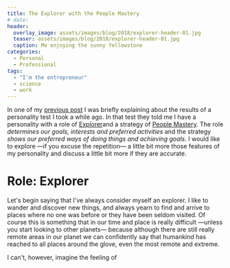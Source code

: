 ```yaml
---
title: The Explorer with the People Mastery
# date: 
header: 
  overlay_image: assets/images/blog/2018/explorer-header-01.jpg
  teaser: assets/images/blog/2018/explorer-header-01.jpg
  caption: Me enjoying the sunny Yellowstone
categories: 
  - Personal
  - Professional
tags: 
  - "I'm the entrepreneur"
  - science 
  - work 
---
```


In one of my [previous post](http://luisspuerto.net/2018/05/16-personalities-apparently-im-an-entrepreneur/) I was briefly explaining about the results of a personality test I took a while ago. In that test they told me I have a personality with a role of [Explorer](https://www.16personalities.com/articles/roles-explorers)and a strategy of [People Mastery](https://www.16personalities.com/articles/strategies-people-mastery). The role *determines our goals, interests and preferred activities* and the strategy *shows our preferred ways of doing things and achieving goals*. I would like to explore —if you excuse the repetition— a little bit more those features of my personality and discuss a little bit more if they are accurate.

# Role: Explorer

Let's begin saying that I've always consider myself an explorer. I like to wander and discover new things, and always yearn to find and arrive to places where no one was before or they have been seldom visited. Of course this is something that in our time and place is really difficult —unless you start looking to other planets— because although there are still really remote areas in our planet we can confidently say that humankind has reached to all places around the glove, even the most remote and extreme.

I can't, however, imagine the feeling of

